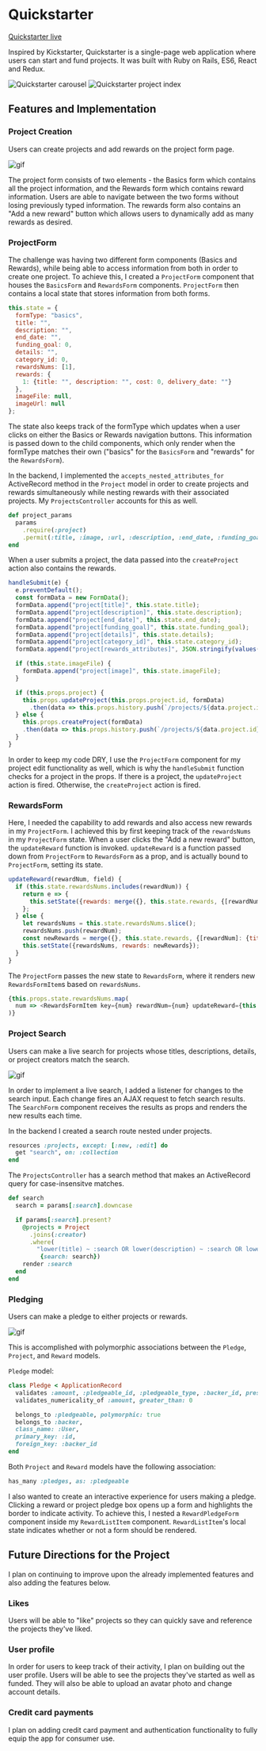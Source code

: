 # Quickstarter

[Quickstarter live](http://www.quickstarter.site)

Inspired by Kickstarter, Quickstarter is a single-page web application where users can start and fund projects. It was built with Ruby on Rails, ES6, React and Redux.

![Quickstarter carousel](https://github.com/loralee90/Quickstarter/blob/master/docs/images/carousel.png)
![Quickstarter project index](https://github.com/loralee90/Quickstarter/blob/master/docs/images/project_index.png)

## Features and Implementation

### Project Creation

Users can create projects and add rewards on the project form page.

![gif](http://g.recordit.co/mp0UVAIi7y.gif)

The project form consists of two elements - the Basics form which contains all the project information, and the Rewards form which contains reward information. Users are able to navigate between the two forms without losing previously typed information. The rewards form also contains an "Add a new reward" button which allows users to dynamically add as many rewards as desired.

### ProjectForm

The challenge was having two different form components (Basics and Rewards), while being able to access information from both in order to create one project. To achieve this, I created a `ProjectForm` component that houses the `BasicsForm` and `RewardsForm` components. `ProjectForm` then contains a local state that stores information from both forms.

```javascript
this.state = {
  formType: "basics",
  title: "",
  description: "",
  end_date: "",
  funding_goal: 0,
  details: "",
  category_id: 0,
  rewardsNums: [1],
  rewards: {
    1: {title: "", description: "", cost: 0, delivery_date: ""}
  },
  imageFile: null,
  imageUrl: null
};
```

The state also keeps track of the formType which updates when a user clicks on either the Basics or Rewards navigation buttons. This information is passed down to the child components, which only render when the formType matches their own ("basics" for the `BasicsForm` and "rewards" for the `RewardsForm`).

In the backend, I implemented the `accepts_nested_attributes_for` ActiveRecord method in the `Project` model in order to create projects and rewards simultaneously while nesting rewards with their associated projects. My `ProjectsController` accounts for this as well.

```Ruby
def project_params
  params
    .require(:project)
    .permit(:title, :image, :url, :description, :end_date, :funding_goal, :details, :category_id, rewards_attributes: [:title, :description, :cost, :delivery_date])
end
```

When a user submits a project, the data passed into the `createProject` action also contains the rewards.

```javascript
handleSubmit(e) {
  e.preventDefault();
  const formData = new FormData();
  formData.append("project[title]", this.state.title);
  formData.append("project[description]", this.state.description);
  formData.append("project[end_date]", this.state.end_date);
  formData.append("project[funding_goal]", this.state.funding_goal);
  formData.append("project[details]", this.state.details);
  formData.append("project[category_id]", this.state.category_id);
  formData.append("project[rewards_attributes]", JSON.stringify(values(this.state.rewards)));

  if (this.state.imageFile) {
    formData.append("project[image]", this.state.imageFile);
  }

  if (this.props.project) {
    this.props.updateProject(this.props.project.id, formData)
      .then(data => this.props.history.push(`/projects/${data.project.id}`));
  } else {
    this.props.createProject(formData)
    .then(data => this.props.history.push(`/projects/${data.project.id}`));
  }
}
```

In order to keep my code DRY, I use the `ProjectForm` component for my project edit functionality as well, which is why the `handleSubmit` function checks for a project in the props. If there is a project, the `updateProject` action is fired. Otherwise, the `createProject` action is fired.

### RewardsForm

Here, I needed the capability to add rewards and also access new rewards in my `ProjectForm`. I achieved this by first keeping track of the `rewardsNums` in my `ProjectForm` state. When a user clicks the "Add a new reward" button, the `updateReward` function is invoked. `updateReward` is a function passed down from `ProjectForm` to `RewardsForm` as a prop, and is actually bound to `ProjectForm`, setting its state.

```javascript
updateReward(rewardNum, field) {
  if (this.state.rewardsNums.includes(rewardNum)) {
    return e => {
      this.setState({rewards: merge({}, this.state.rewards, {[rewardNum]: {[field]: e.currentTarget.value}})});
    };
  } else {
    let rewardsNums = this.state.rewardsNums.slice();
    rewardsNums.push(rewardNum);
    const newRewards = merge({}, this.state.rewards, {[rewardNum]: {title: "", description: "", cost: 0, delivery_date: ""}});
    this.setState({rewardsNums, rewards: newRewards});
  }
}
```

The `ProjectForm` passes the new state to `RewardsForm`, where it renders new `RewardsFormItem`s based on `rewardsNums`.

```javascript
{this.props.state.rewardsNums.map(
  num => <RewardsFormItem key={num} rewardNum={num} updateReward={this.props.updateReward} state={this.props.state} />
)}
```
### Project Search

Users can make a live search for projects whose titles, descriptions, details, or project creators match the search.

![gif](http://g.recordit.co/JpgcCKxfVx.gif)

In order to implement a live search, I added a listener for changes to the search input. Each change fires an AJAX request to fetch search results. The `SearchForm` component receives the results as props and renders the new results each time.

In the backend I created a search route nested under projects.

```Ruby
resources :projects, except: [:new, :edit] do
  get "search", on: :collection
end
```
The `ProjectsController` has a search method that makes an ActiveRecord query for case-insensitve matches.

```ruby
def search
  search = params[:search].downcase

  if params[:search].present?
    @projects = Project
      .joins(:creator)
      .where(
        "lower(title) ~ :search OR lower(description) ~ :search OR lower(details) ~ :search OR lower(users.name) ~ :search",
         {search: search})
    render :search
  end
end
```

### Pledging

Users can make a pledge to either projects or rewards.

![gif](http://g.recordit.co/uiZRkp9viE.gif)

This is accomplished with polymorphic associations between the `Pledge`, `Project`, and `Reward` models.

`Pledge` model:

```Ruby
class Pledge < ApplicationRecord
  validates :amount, :pledgeable_id, :pledgeable_type, :backer_id, presence: true
  validates_numericality_of :amount, greater_than: 0

  belongs_to :pledgeable, polymorphic: true
  belongs_to :backer,
  class_name: :User,
  primary_key: :id,
  foreign_key: :backer_id
end
```

Both `Project` and `Reward` models have the following association:

```ruby
has_many :pledges, as: :pledgeable
```

I also wanted to create an interactive experience for users making a pledge. Clicking a reward or project pledge box opens up a form and highlights the border to indicate activity. To achieve this, I nested a `RewardPledgeForm` component inside my `RewardListItem` component. `RewardListItem`'s local state indicates whether or not a form should be rendered.

## Future Directions for the Project

I plan on continuing to improve upon the already implemented features and also adding the features below.

### Likes

Users will be able to "like" projects so they can quickly save and reference the projects they've liked.

### User profile

In order for users to keep track of their activity, I plan on building out the user profile. Users will be able to see the projects they've started as well as funded. They will also be able to upload an avatar photo and change account details.

### Credit card payments

I plan on adding credit card payment and authentication functionality to fully equip the app for consumer use.
